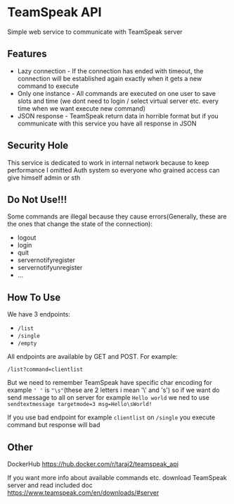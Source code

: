 # TeamSpeak API
Simple web service to communicate with TeamSpeak server
## Features
* Lazy connection - If the connection has ended with timeout, the connection will be established again exactly when it gets a new command to execute
* Only one instance - All commands are executed on one user to save slots and time (we dont need to login / select virtual server etc. every time when we want execute new command)
* JSON response - TeamSpeak return data in horrible format but if you communicate with this service you have all response in JSON
## Security Hole
This service is dedicated to work in internal network because to keep performance I omitted Auth system so everyone who grained access can give himself admin or sth
## Do Not Use!!!
Some commands are illegal because they cause errors(Generally, these are the ones that change the state of the connection):
* logout
* login
* quit
* servernotifyregister
* servernotifyunregister
* ...
## How To Use
We have 3 endpoints:
* ``/list``
* ``/single``
* ``/empty``

All endpoints are available by GET and POST.
For example:
```
/list?command=clientlist
```
But we need to remember TeamSpeak have specific char encoding for example ``' '`` is ``"\s"``(these are 2 letters i mean '\\' and 's') so if we want do send message to all on server for example ``Hello world`` we ned to use ``sendtextmessage targetmode=3 msg=Hello\sWorld!`` 



If you use bad endpoint for example ``clientlist`` on ``/single`` you execute command but response will bad

## Other
DockerHub https://hub.docker.com/r/taraj2/teamspeak_api

If you want more info about available commands etc. download TeamSpeak server and read included doc
https://www.teamspeak.com/en/downloads/#server
